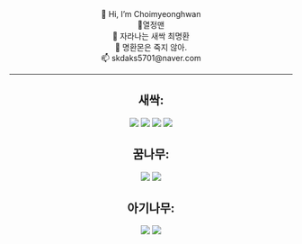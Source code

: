  <div align=center>
 👋 Hi, I’m Choimyeonghwan<br>
 👀열정맨<br>
 🌱 자라나는 새싹 최명환<br>
 💞️ 명환몬은 죽지 않아. <br>
 📫 skdaks5701@naver.com<br>
</div>
<hr>
<div align=center>
<h2>새싹:</h2><img src="https://img.shields.io/badge/Python-3776AB?style=for-the-badge&logo=Python&logoColor=white">
 <img src="https://img.shields.io/badge/SpringBoot-6DB33F?style=for-the-badge&logo=SpringBoot&logoColor=white"> 
 <img src="https://img.shields.io/badge/R-276DC3?style=for-the-badge&logo=R&logoColor=white">
 <img src="https://img.shields.io/badge/JavaScript-FFFF33?style=for-the-badge&logo=JavaScript&logoColor=white">
 </div>
 <div align=center>
 <h2> 꿈나무:</h2>
 <img src="https://img.shields.io/badge/Python-3776AB?style=for-the-badge&logo=Python&logoColor=white">
  <img src="https://img.shields.io/badge/CSS3-1572B6?style=for-the-badge&logo=CSS3&logoColor=white">
 </div>
 <div align=center>
  <h2> 아기나무:</h2><img src="https://img.shields.io/badge/Django-092E20?style=for-the-badge&logo=Django&logoColor=white"> 
  <img src="https://img.shields.io/badge/HTML5-FF8C00?style=for-the-badge&logo=HTML5&logoColor=white">
 </div>









